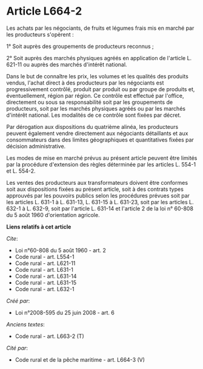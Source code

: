 # Article L664-2

Les achats par les négociants, de fruits et légumes frais mis en marché par les producteurs s'opèrent : 

1° Soit auprès des groupements de producteurs reconnus ; 

2° Soit auprès des marchés physiques agréés en application de l'article L. 621-11 ou auprès des marchés d'intérêt national. 

Dans le but de connaître les prix, les volumes et les qualités des produits vendus, l'achat direct à des producteurs par les
négociants est progressivement contrôlé, produit par produit ou par groupe de produits et, éventuellement, région par région.
Ce contrôle est effectué par l'office, directement ou sous sa responsabilité soit par les groupements de producteurs, soit
par les marchés physiques agréés ou par les marchés d'intérêt national. Les modalités de ce contrôle sont fixées par décret. 

Par dérogation aux dispositions du quatrième alinéa, les producteurs peuvent également vendre directement aux négociants
détaillants et aux consommateurs dans des limites géographiques et quantitatives fixées par décision administrative. 

Les modes de mise en marché prévus au présent article peuvent être limités par la procédure d'extension des règles déterminée
par les articles L. 554-1 et L. 554-2. 

Les ventes des producteurs aux transformateurs doivent être conformes soit aux dispositions fixées au présent article, soit à
des contrats types approuvés par les pouvoirs publics selon les procédures prévues soit par les articles L. 631-1 à L.
631-13, L. 631-15 à L. 631-23, soit par les articles L. 632-1 à L. 632-9, soit par l'article L. 631-14 et l'article 2 de la
loi n° 60-808 du 5 août 1960 d'orientation agricole.

**Liens relatifs à cet article**

_Cite_:

  - Loi n°60-808 du 5 août 1960 - art. 2
  - Code rural - art. L554-1
  - Code rural - art. L621-11
  - Code rural - art. L631-1
  - Code rural - art. L631-14
  - Code rural - art. L631-15
  - Code rural - art. L632-1

_Créé par_:

  - Loi n°2008-595 du 25 juin 2008 - art. 6

_Anciens textes_:

  - Code rural - art. L663-2 (T)

_Cité par_:

  - Code rural et  de la pêche maritime - art. L664-3 (V)
